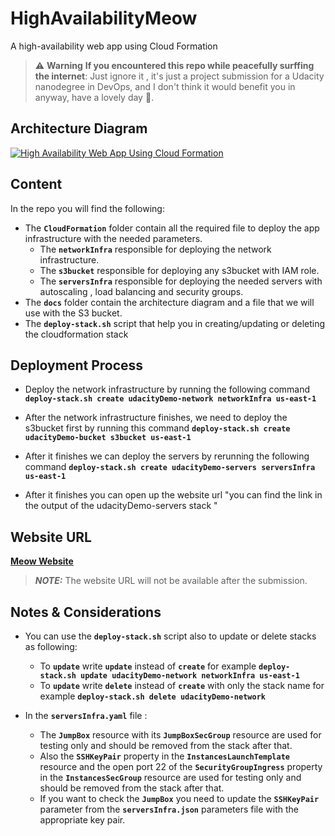 # HighAvailabilityMeow
A high-availability web app using Cloud Formation

> :warning: **Warning**
> **If you encountered this repo while peacefully surffing the internet**: Just ignore it , it's just a project submission for a Udacity nanodegree in DevOps, and I don't think it would benefit you in anyway, have a lovely day :handshake:.

## Architecture Diagram

[![High Availability Web App Using Cloud Formation](.github/docs/HighAvailabilityWebAppUsingCloudFormation.png)](.github/docs/HighAvailabilityWebAppUsingCloudFormation.png 'HighAvailabilityWebAppUsingCloudFormation')

## Content

In the repo you will find the following:

- The **`CloudFormation`** folder contain all the required file to deploy the app infrastructure with the needed parameters.
    - The **`networkInfra`** responsible for deploying the network infrastructure.
    - The **`s3bucket`** responsible for deploying any s3bucket with IAM role.
    - The **`serversInfra`** responsible for deploying the needed servers with autoscaling , load balancing and security groups.
- The **`docs`** folder contain the architecture diagram and a file that we will use with the S3 bucket.
- The **`deploy-stack.sh`** script that help you in creating/updating or deleting the cloudformation stack

## Deployment Process

- Deploy the network infrastructure by running the following command **`deploy-stack.sh create udacityDemo-network networkInfra us-east-1`**
- After the network infrastructure finishes, we need to deploy the s3bucket first by running this command **`deploy-stack.sh create udacityDemo-bucket s3bucket us-east-1`**
- After it finishes we can deploy the servers by rerunning the following command **`deploy-stack.sh create udacityDemo-servers serversInfra us-east-1`**

- After it finishes you can open up the website url "you can find the link in the output of the udacityDemo-servers stack "

## Website URL

**[Meow Website](https://yarnpkg.com/)**

> **_NOTE:_** The website URL will not be available after the submission.


## Notes & Considerations

- You can use the **`deploy-stack.sh`** script also to update or delete stacks as following:
    - To **`update`** write **`update`** instead of **`create`** for example **`deploy-stack.sh update udacityDemo-network networkInfra us-east-1`**
    - To **`update`** write **`delete`** instead of **`create`** with only the stack name for example **`deploy-stack.sh delete udacityDemo-network`**

- In the **`serversInfra.yaml`** file :
    - The **`JumpBox`** resource with its **`JumpBoxSecGroup`** resource are used for testing only and should be removed from the stack after that.
    - Also the **`SSHKeyPair`** property in the **`InstancesLaunchTemplate`** resource and the open port 22 of the **`SecurityGroupIngress`** property in the **`InstancesSecGroup`** resource are used for testing only and should be removed from the stack after that.
    - If you want to check the **`JumpBox`** you need to update the **`SSHKeyPair`** parameter from the **`serversInfra.json`** parameters file with the appropriate key pair.
